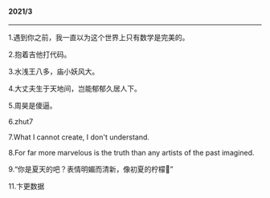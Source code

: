 #### 2021/3
--------------------
1.遇到你之前，我一直以为这个世界上只有数学是完美的。

2.抱着吉他打代码。

3.水浅王八多，庙小妖风大。

4.大丈夫生于天地间，岂能郁郁久居人下。

5.周昊是傻逼。

6.zhut7

7.What I cannot create, I don't understand.

8.For far more marvelous is the truth than any artists of the past imagined.

9.“你是夏天的吧？表情明媚而清新，像初夏的柠檬:lemon:”

11.卞更数据
